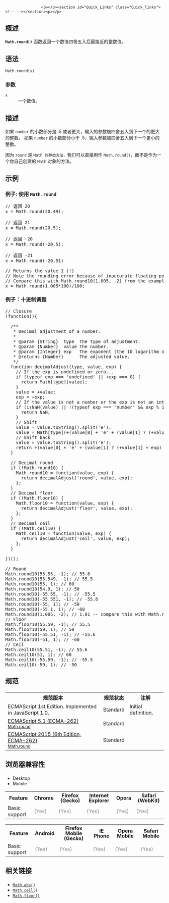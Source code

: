 
                
                  
                    <p></p><section id="Quick_Links" class="Quick_links"><!-- --></section><p></p>

<h2 name="Summary" id="Summary">&#x6982;&#x8FF0;</h2>

<p><code><strong>Math.round()</strong></code> &#x51FD;&#x6570;&#x8FD4;&#x56DE;&#x4E00;&#x4E2A;&#x6570;&#x503C;&#x56DB;&#x820D;&#x4E94;&#x5165;&#x540E;&#x6700;&#x63A5;&#x8FD1;&#x7684;&#x6574;&#x6570;&#x503C;&#x3002;</p>

<h2 name="Syntax" id="Syntax">&#x8BED;&#x6CD5;</h2>

<pre class="syntaxbox"><code>Math.round(<em>x</em>) </code></pre>

<h3 name="Parameters" id="Parameters">&#x53C2;&#x6570;</h3>

<dl>
 <dt><code>x</code></dt>
 <dd>&#x4E00;&#x4E2A;&#x6570;&#x503C;&#x3002;</dd>
</dl>

<h2 name="Description" id="Description">&#x63CF;&#x8FF0;</h2>

<p>&#x5982;&#x679C;&#xA0;<code>number</code>&#xA0;&#x7684;&#x5C0F;&#x6570;&#x90E8;&#x5206;&#x662F; .5 &#x6216;&#x8005;&#x66F4;&#x5927;&#xFF0C;&#x8F93;&#x5165;&#x7684;&#x53C2;&#x6570;&#x88AB;&#x56DB;&#x820D;&#x4E94;&#x5165;&#x5230;&#x4E0B;&#x4E00;&#x4E2A;&#x7684;&#x66F4;&#x5927;&#x7684;&#x6574;&#x6570;&#x3002; &#x5982;&#x679C; <code>number</code>&#xA0;&#x7684;&#x5C0F;&#x6570;&#x90E8;&#x5206;&#x5C0F;&#x4E8E; .5&#xFF0C;&#x8F93;&#x5165;&#x53C2;&#x6570;&#x88AB;&#x56DB;&#x820D;&#x4E94;&#x5165;&#x5230;&#x4E0B;&#x4E00;&#x4E2A;&#x66F4;&#x5C0F;&#x7684;&#x6574;&#x6570;&#x3002;</p>

<p>&#x56E0;&#x4E3A;&#xA0;<code>round</code> &#x662F; <code>Math &#x7684;&#x9759;&#x6001;&#x65B9;&#x6CD5;&#xFF0C;</code>&#x6211;&#x4EEC;&#x53EF;&#x4EE5;&#x76F4;&#x63A5;&#x7528;&#x4F5C;&#xA0;<code>Math.round()</code>&#xFF0C;&#x800C;&#x4E0D;&#x662F;&#x4F5C;&#x4E3A;&#x4E00;&#x4E2A;&#x4F60;&#x81EA;&#x5DF1;&#x521B;&#x5EFA;&#x7684;&#xA0;<code>Math</code> &#x5BF9;&#x8C61;&#x7684;&#x65B9;&#x6CD5;&#x3002;</p>

<h2 name="Examples" id="Examples">&#x793A;&#x4F8B;</h2>

<h3 name="Example:_Using_Math.round" id="Example:_Using_Math.round">&#x4F8B;&#x5B50;: &#x4F7F;&#x7528; <code>Math.round</code></h3>

<pre class="brush:js">// &#x8FD4;&#x56DE; 20
x = Math.round(20.49);

// &#x8FD4;&#x56DE; 21
x = Math.round(20.5);

// &#x8FD4;&#x56DE; -20
x = Math.round(-20.5);

// &#x8FD4;&#x56DE; -21
x = Math.round(-20.51)

// Returns the value 1 (!)
// Note the rounding error because of inaccurate floating point arithmetics
// Compare this with Math.round10(1.005, -2) from the example below
x = Math.round(1.005*100)/100;
</pre>

<h3 name="Example:_Decimal_rounding" id="Example:_Decimal_rounding" style="line-height: 24px;">&#x4F8B;&#x5B50;&#xFF1A;&#x5341;&#x8FDB;&#x5236;&#x8C03;&#x6574;</h3>

<pre class="brush: js">// Closure
(function(){

&#xA0; /**
&#xA0;&#xA0; * Decimal adjustment of a number.
&#xA0;&#xA0; *
&#xA0;&#xA0; * @param {String}&#xA0; type&#xA0; The type of adjustment.
&#xA0;&#xA0; * @param {Number}&#xA0; value The number.
&#xA0;&#xA0; * @param {Integer} exp&#xA0;&#xA0; The exponent (the 10 logarithm of the adjustment base).
&#xA0;&#xA0; * @returns {Number}&#xA0;&#xA0;&#xA0;&#xA0;&#xA0; The adjusted value.
&#xA0;&#xA0; */
&#xA0; function decimalAdjust(type, value, exp) {
&#xA0;&#xA0;&#xA0; // If the exp is undefined or zero...
&#xA0;&#xA0;&#xA0; if (typeof exp === &apos;undefined&apos; || +exp === 0) {
&#xA0;&#xA0;&#xA0;&#xA0;&#xA0; return Math[type](value);
&#xA0;&#xA0;&#xA0; }
&#xA0;&#xA0;&#xA0; value = +value;
&#xA0;&#xA0;&#xA0; exp = +exp;
&#xA0;&#xA0;&#xA0; // If the value is not a number or the exp is not an integer...
&#xA0;&#xA0;&#xA0; if (isNaN(value) || !(typeof exp === &apos;number&apos; &amp;&amp; exp % 1 === 0)) {
&#xA0;&#xA0;&#xA0;&#xA0;&#xA0; return NaN;
&#xA0;&#xA0;&#xA0; }
&#xA0;&#xA0;&#xA0; // Shift
&#xA0;&#xA0;&#xA0; value = value.toString().split(&apos;e&apos;);
&#xA0;&#xA0;&#xA0; value = Math[type](+(value[0] + &apos;e&apos; + (value[1] ? (+value[1] - exp) : -exp)));
&#xA0;&#xA0;&#xA0; // Shift back
&#xA0;&#xA0;&#xA0; value = value.toString().split(&apos;e&apos;);
&#xA0;&#xA0;&#xA0; return +(value[0] + &apos;e&apos; + (value[1] ? (+value[1] + exp) : exp));
&#xA0; }

&#xA0; // Decimal round
&#xA0; if (!Math.round10) {
&#xA0;&#xA0;&#xA0; Math.round10 = function(value, exp) {
&#xA0;&#xA0;&#xA0;&#xA0;&#xA0; return decimalAdjust(&apos;round&apos;, value, exp);
&#xA0;&#xA0;&#xA0; };
&#xA0; }
&#xA0; // Decimal floor
&#xA0; if (!Math.floor10) {
&#xA0;&#xA0;&#xA0; Math.floor10 = function(value, exp) {
&#xA0;&#xA0;&#xA0;&#xA0;&#xA0; return decimalAdjust(&apos;floor&apos;, value, exp);
&#xA0;&#xA0;&#xA0; };
&#xA0; }
&#xA0; // Decimal ceil
&#xA0; if (!Math.ceil10) {
&#xA0;&#xA0;&#xA0; Math.ceil10 = function(value, exp) {
&#xA0;&#xA0;&#xA0;&#xA0;&#xA0; return decimalAdjust(&apos;ceil&apos;, value, exp);
&#xA0;&#xA0;&#xA0; };
&#xA0; }

})();

// Round
Math.round10(55.55, -1); // 55.6
Math.round10(55.549, -1); // 55.5
Math.round10(55, 1); // 60
Math.round10(54.9, 1); // 50
Math.round10(-55.55, -1); // -55.5
Math.round10(-55.551, -1); // -55.6
Math.round10(-55, 1); // -50
Math.round10(-55.1, 1); // -60
Math.round10(1.005, -2); // 1.01 -- compare this with Math.round(1.005*100)/100 above
// Floor
Math.floor10(55.59, -1); // 55.5
Math.floor10(59, 1); // 50
Math.floor10(-55.51, -1); // -55.6
Math.floor10(-51, 1); // -60
// Ceil
Math.ceil10(55.51, -1); // 55.6
Math.ceil10(51, 1); // 60
Math.ceil10(-55.59, -1); // -55.5
Math.ceil10(-59, 1); // -50
</pre>

<div class="line-number" style="margin-top: 1em; position: absolute; left: 0px; right: 0px; line-height: inherit; top: 0px; background: 0px 0px;">&#xA0;</div>

<div class="line-number" style="margin-top: 1em; position: absolute; left: 0px; right: 0px; line-height: inherit; top: 19px; background: 0px 0px;">&#xA0;</div>

<div class="line-number" style="margin-top: 1em; position: absolute; left: 0px; right: 0px; line-height: inherit; top: 38px; background: 0px 0px;">&#xA0;</div>

<div class="line-number" style="margin-top: 1em; position: absolute; left: 0px; right: 0px; line-height: inherit; top: 57px; background: 0px 0px;">&#xA0;</div>

<div class="line-number" style="margin-top: 1em; position: absolute; left: 0px; right: 0px; line-height: inherit; top: 76px; background: 0px 0px;">&#xA0;</div>

<div class="line-number" style="margin-top: 1em; position: absolute; left: 0px; right: 0px; line-height: inherit; top: 95px; background: 0px 0px;">&#xA0;</div>

<div class="line-number" style="margin-top: 1em; position: absolute; left: 0px; right: 0px; line-height: inherit; top: 114px; background: 0px 0px;">&#xA0;</div>

<div class="line-number" style="margin-top: 1em; position: absolute; left: 0px; right: 0px; line-height: inherit; top: 133px; background: 0px 0px;">&#xA0;</div>

<div class="line-number" style="margin-top: 1em; position: absolute; left: 0px; right: 0px; line-height: inherit; top: 152px; background: 0px 0px;">&#xA0;</div>

<div class="line-number" style="margin-top: 1em; position: absolute; left: 0px; right: 0px; line-height: inherit; top: 171px; background: 0px 0px;">&#xA0;</div>

<div class="line-number" style="margin-top: 1em; position: absolute; left: 0px; right: 0px; line-height: inherit; top: 190px; background: 0px 0px;">&#xA0;</div>

<div class="line-number" style="margin-top: 1em; position: absolute; left: 0px; right: 0px; line-height: inherit; top: 209px; background: 0px 0px;">&#xA0;</div>

<div class="line-number" style="margin-top: 1em; position: absolute; left: 0px; right: 0px; line-height: inherit; top: 228px; background: 0px 0px;">&#xA0;</div>

<div class="line-number" style="margin-top: 1em; position: absolute; left: 0px; right: 0px; line-height: inherit; top: 247px; background: 0px 0px;">&#xA0;</div>

<div class="line-number" style="margin-top: 1em; position: absolute; left: 0px; right: 0px; line-height: inherit; top: 266px; background: 0px 0px;">&#xA0;</div>

<div class="line-number" style="margin-top: 1em; position: absolute; left: 0px; right: 0px; line-height: inherit; top: 285px; background: 0px 0px;">&#xA0;</div>

<div class="line-number" style="margin-top: 1em; position: absolute; left: 0px; right: 0px; line-height: inherit; top: 304px; background: 0px 0px;">&#xA0;</div>

<div class="line-number" style="margin-top: 1em; position: absolute; left: 0px; right: 0px; line-height: inherit; top: 323px; background: 0px 0px;">&#xA0;</div>

<div class="line-number" style="margin-top: 1em; position: absolute; left: 0px; right: 0px; line-height: inherit; top: 342px; background: 0px 0px;">&#xA0;</div>

<div class="line-number" style="margin-top: 1em; position: absolute; left: 0px; right: 0px; line-height: inherit; top: 361px; background: 0px 0px;">&#xA0;</div>

<div class="line-number" style="margin-top: 1em; position: absolute; left: 0px; right: 0px; line-height: inherit; top: 380px; background: 0px 0px;">&#xA0;</div>

<div class="line-number" style="margin-top: 1em; position: absolute; left: 0px; right: 0px; line-height: inherit; top: 399px; background: 0px 0px;">&#xA0;</div>

<div class="line-number" style="margin-top: 1em; position: absolute; left: 0px; right: 0px; line-height: inherit; top: 418px; background: 0px 0px;">&#xA0;</div>

<div class="line-number" style="margin-top: 1em; position: absolute; left: 0px; right: 0px; line-height: inherit; top: 437px; background: 0px 0px;">&#xA0;</div>

<div class="line-number" style="margin-top: 1em; position: absolute; left: 0px; right: 0px; line-height: inherit; top: 456px; background: 0px 0px;">&#xA0;</div>

<div class="line-number" style="margin-top: 1em; position: absolute; left: 0px; right: 0px; line-height: inherit; top: 475px; background: 0px 0px;">&#xA0;</div>

<div class="line-number" style="margin-top: 1em; position: absolute; left: 0px; right: 0px; line-height: inherit; top: 494px; background: 0px 0px;">&#xA0;</div>

<div class="line-number" style="margin-top: 1em; position: absolute; left: 0px; right: 0px; line-height: inherit; top: 513px; background: 0px 0px;">&#xA0;</div>

<div class="line-number" style="margin-top: 1em; position: absolute; left: 0px; right: 0px; line-height: inherit; top: 532px; background: 0px 0px;">&#xA0;</div>

<div class="line-number" style="margin-top: 1em; position: absolute; left: 0px; right: 0px; line-height: inherit; top: 551px; background: 0px 0px;">&#xA0;</div>

<div class="line-number" style="margin-top: 1em; position: absolute; left: 0px; right: 0px; line-height: inherit; top: 570px; background: 0px 0px;">&#xA0;</div>

<div class="line-number" style="margin-top: 1em; position: absolute; left: 0px; right: 0px; line-height: inherit; top: 589px; background: 0px 0px;">&#xA0;</div>

<div class="line-number" style="margin-top: 1em; position: absolute; left: 0px; right: 0px; line-height: inherit; top: 608px; background: 0px 0px;">&#xA0;</div>

<div class="line-number" style="margin-top: 1em; position: absolute; left: 0px; right: 0px; line-height: inherit; top: 627px; background: 0px 0px;">&#xA0;</div>

<div class="line-number" style="margin-top: 1em; position: absolute; left: 0px; right: 0px; line-height: inherit; top: 646px; background: 0px 0px;">&#xA0;</div>

<div class="line-number" style="margin-top: 1em; position: absolute; left: 0px; right: 0px; line-height: inherit; top: 665px; background: 0px 0px;">&#xA0;</div>

<div class="line-number" style="margin-top: 1em; position: absolute; left: 0px; right: 0px; line-height: inherit; top: 684px; background: 0px 0px;">&#xA0;</div>

<div class="line-number" style="margin-top: 1em; position: absolute; left: 0px; right: 0px; line-height: inherit; top: 703px; background: 0px 0px;">&#xA0;</div>

<div class="line-number" style="margin-top: 1em; position: absolute; left: 0px; right: 0px; line-height: inherit; top: 722px; background: 0px 0px;">&#xA0;</div>

<div class="line-number" style="margin-top: 1em; position: absolute; left: 0px; right: 0px; line-height: inherit; top: 741px; background: 0px 0px;">&#xA0;</div>

<div class="line-number" style="margin-top: 1em; position: absolute; left: 0px; right: 0px; line-height: inherit; top: 760px; background: 0px 0px;">&#xA0;</div>

<div class="line-number" style="margin-top: 1em; position: absolute; left: 0px; right: 0px; line-height: inherit; top: 779px; background: 0px 0px;">&#xA0;</div>

<div class="line-number" style="margin-top: 1em; position: absolute; left: 0px; right: 0px; line-height: inherit; top: 798px; background: 0px 0px;">&#xA0;</div>

<div class="line-number" style="margin-top: 1em; position: absolute; left: 0px; right: 0px; line-height: inherit; top: 817px; background: 0px 0px;">&#xA0;</div>

<div class="line-number" style="margin-top: 1em; position: absolute; left: 0px; right: 0px; line-height: inherit; top: 836px; background: 0px 0px;">&#xA0;</div>

<div class="line-number" style="margin-top: 1em; position: absolute; left: 0px; right: 0px; line-height: inherit; top: 855px; background: 0px 0px;">&#xA0;</div>

<div class="line-number" style="margin-top: 1em; position: absolute; left: 0px; right: 0px; line-height: inherit; top: 874px; background: 0px 0px;">&#xA0;</div>

<div class="line-number" style="margin-top: 1em; position: absolute; left: 0px; right: 0px; line-height: inherit; top: 893px; background: 0px 0px;">&#xA0;</div>

<div class="line-number" style="margin-top: 1em; position: absolute; left: 0px; right: 0px; line-height: inherit; top: 912px; background: 0px 0px;">&#xA0;</div>

<div class="line-number" style="margin-top: 1em; position: absolute; left: 0px; right: 0px; line-height: inherit; top: 931px; background: 0px 0px;">&#xA0;</div>

<div class="line-number" style="margin-top: 1em; position: absolute; left: 0px; right: 0px; line-height: inherit; top: 950px; background: 0px 0px;">&#xA0;</div>

<div class="line-number" style="margin-top: 1em; position: absolute; left: 0px; right: 0px; line-height: inherit; top: 969px; background: 0px 0px;">&#xA0;</div>

<div class="line-number" style="margin-top: 1em; position: absolute; left: 0px; right: 0px; line-height: inherit; top: 988px; background: 0px 0px;">&#xA0;</div>

<div class="line-number" style="margin-top: 1em; position: absolute; left: 0px; right: 0px; line-height: inherit; top: 1007px; background: 0px 0px;">&#xA0;</div>

<div class="line-number" style="margin-top: 1em; position: absolute; left: 0px; right: 0px; line-height: inherit; top: 1026px; background: 0px 0px;">&#xA0;</div>

<div class="line-number" style="margin-top: 1em; position: absolute; left: 0px; right: 0px; line-height: inherit; top: 1045px; background: 0px 0px;">&#xA0;</div>

<div class="line-number" style="margin-top: 1em; position: absolute; left: 0px; right: 0px; line-height: inherit; top: 1064px; background: 0px 0px;">&#xA0;</div>

<div class="line-number" style="margin-top: 1em; position: absolute; left: 0px; right: 0px; line-height: inherit; top: 1083px; background: 0px 0px;">&#xA0;</div>

<div class="line-number" style="margin-top: 1em; position: absolute; left: 0px; right: 0px; line-height: inherit; top: 1102px; background: 0px 0px;">&#xA0;</div>

<div class="line-number" style="margin-top: 1em; position: absolute; left: 0px; right: 0px; line-height: inherit; top: 1121px; background: 0px 0px;">&#xA0;</div>

<div class="line-number" style="margin-top: 1em; position: absolute; left: 0px; right: 0px; line-height: inherit; top: 1140px; background: 0px 0px;">&#xA0;</div>

<div class="line-number" style="margin-top: 1em; position: absolute; left: 0px; right: 0px; line-height: inherit; top: 1159px; background: 0px 0px;">&#xA0;</div>

<div class="line-number" style="margin-top: 1em; position: absolute; left: 0px; right: 0px; line-height: inherit; top: 1178px; background: 0px 0px;">&#xA0;</div>

<div class="line-number" style="margin-top: 1em; position: absolute; left: 0px; right: 0px; line-height: inherit; top: 1197px; background: 0px 0px;">&#xA0;</div>

<div class="line-number" style="margin-top: 1em; position: absolute; left: 0px; right: 0px; line-height: inherit; top: 1216px; background: 0px 0px;">&#xA0;</div>

<div class="line-number" style="margin-top: 1em; position: absolute; left: 0px; right: 0px; line-height: inherit; top: 1235px; background: 0px 0px;">&#xA0;</div>

<div class="line-number" style="margin-top: 1em; position: absolute; left: 0px; right: 0px; line-height: inherit; top: 1254px; background: 0px 0px;">&#xA0;</div>

<div class="line-number" style="margin-top: 1em; position: absolute; left: 0px; right: 0px; line-height: inherit; top: 1273px; background: 0px 0px;">&#xA0;</div>

<div class="line-number" style="margin-top: 1em; position: absolute; left: 0px; right: 0px; line-height: inherit; top: 1292px; background: 0px 0px;">&#xA0;</div>

<div class="line-number" style="margin-top: 1em; position: absolute; left: 0px; right: 0px; line-height: inherit; top: 1311px; background: 0px 0px;">&#xA0;</div>

<div class="line-number" style="margin-top: 1em; position: absolute; left: 0px; right: 0px; line-height: inherit; top: 1330px; background: 0px 0px;">&#xA0;</div>

<h2 id="&#x89C4;&#x8303;" style="margin-bottom: 20px; line-height: 30px;">&#x89C4;&#x8303;</h2>

<table class="standard-table">
 <tbody>
  <tr>
   <th scope="col">&#x89C4;&#x8303;&#x7248;&#x672C;</th>
   <th scope="col">&#x89C4;&#x8303;&#x72B6;&#x6001;</th>
   <th scope="col">&#x6CE8;&#x89E3;</th>
  </tr>
  <tr>
   <td>ECMAScript 1st Edition. Implemented in JavaScript 1.0.</td>
   <td>Standard</td>
   <td>Initial definition.</td>
  </tr>
  <tr>
   <td><a href="http://www.ecma-international.org/ecma-262/5.1/#sec-15.8.2.15" class="external" lang="en" hreflang="en">ECMAScript 5.1 (ECMA-262)<br><small lang="zh-CN">Math.round</small></a></td>
   <td><span class="spec-Standard">Standard</span></td>
   <td>&#xA0;</td>
  </tr>
  <tr>
   <td><a href="http://www.ecma-international.org/ecma-262/6.0/#sec-math.round" class="external" lang="en" hreflang="en">ECMAScript 2015 (6th Edition, ECMA-262)<br><small lang="zh-CN">Math.round</small></a></td>
   <td><span class="spec-Standard">Standard</span></td>
   <td>&#xA0;</td>
  </tr>
 </tbody>
</table>

<h2 id="&#x6D4F;&#x89C8;&#x5668;&#x517C;&#x5BB9;&#x6027;" style="margin-bottom: 20px; line-height: 30px;">&#x6D4F;&#x89C8;&#x5668;&#x517C;&#x5BB9;&#x6027;</h2>

<div><div class="htab"> 
    <a name="AutoCompatibilityTable" id="AutoCompatibilityTable"></a> 
    <ul> 
        <li class="selected"><a>Desktop</a></li> 
        <li><a>Mobile</a></li> 
    </ul> 
</div></div>

<div id="compat-desktop">
<table class="compat-table">
 <tbody>
  <tr>
   <th style="line-height: 16px;">Feature</th>
   <th style="line-height: 16px;">Chrome</th>
   <th style="line-height: 16px;">Firefox (Gecko)</th>
   <th style="line-height: 16px;">Internet Explorer</th>
   <th style="line-height: 16px;">Opera</th>
   <th style="line-height: 16px;">Safari (WebKit)</th>
  </tr>
  <tr>
   <td>Basic support</td>
   <td><span title="Please update this with the earliest version of support." style="color: #888;">(Yes)</span></td>
   <td><span title="Please update this with the earliest version of support." style="color: #888;">(Yes)</span></td>
   <td><span title="Please update this with the earliest version of support." style="color: #888;">(Yes)</span></td>
   <td><span title="Please update this with the earliest version of support." style="color: #888;">(Yes)</span></td>
   <td><span title="Please update this with the earliest version of support." style="color: #888;">(Yes)</span></td>
  </tr>
 </tbody>
</table>
</div>

<div id="compat-mobile">
<table class="compat-table">
 <tbody>
  <tr>
   <th style="line-height: 16px;">Feature</th>
   <th style="line-height: 16px;">Android</th>
   <th style="line-height: 16px;">Firefox Mobile (Gecko)</th>
   <th style="line-height: 16px;">IE Phone</th>
   <th style="line-height: 16px;">Opera Mobile</th>
   <th style="line-height: 16px;">Safari Mobile</th>
  </tr>
  <tr>
   <td>Basic support</td>
   <td><span title="Please update this with the earliest version of support." style="color: #888;">(Yes)</span></td>
   <td><span title="Please update this with the earliest version of support." style="color: #888;">(Yes)</span></td>
   <td><span title="Please update this with the earliest version of support." style="color: #888;">(Yes)</span></td>
   <td><span title="Please update this with the earliest version of support." style="color: #888;">(Yes)</span></td>
   <td><span title="Please update this with the earliest version of support." style="color: #888;">(Yes)</span></td>
  </tr>
 </tbody>
</table>
</div>

<h2 name="See_also" id="See_also" style="margin-bottom: 20px; line-height: 30px;">&#x76F8;&#x5173;&#x94FE;&#x63A5;</h2>

<p></p>

<ul>
 <li><a href="/zh-CN/docs/Web/JavaScript/Reference/Global_Objects/Math/abs" title="Math.abs(x)&#xA0;&#x51FD;&#x6570;&#x8FD4;&#x56DE;&#x6307;&#x5B9A;&#x6570;&#x5B57; &#x201C;x&#x201C; &#x7684;&#x7EDD;&#x5BF9;&#x503C;&#x3002;"><code>Math.abs()</code></a></li>
 <li><a href="/zh-CN/docs/Web/JavaScript/Reference/Global_Objects/Math/ceil" title="Math.ceil(x) &#x8FD4;&#x56DE;&#x4E00;&#x4E2A;&#x5927;&#x4E8E;&#x6216;&#x7B49;&#x4E8E;&#x6570; &quot;x&quot; &#x7684;&#x6700;&#x5C0F;&#x6574;&#x6570;&#x3002;"><code>Math.ceil()</code></a></li>
 <li><a href="/zh-CN/docs/Web/JavaScript/Reference/Global_Objects/Math/floor" title="Math.floor(x) &#x51FD;&#x6570;&#x8FD4;&#x56DE;&#x5C0F;&#x4E8E;&#x6216;&#x7B49;&#x4E8E;&#x6570; &quot;x&quot; &#x7684;&#x6700;&#x5927;&#x6574;&#x6570;&#x3002;"><code>Math.floor()</code></a></li>
</ul>
                  
                
              